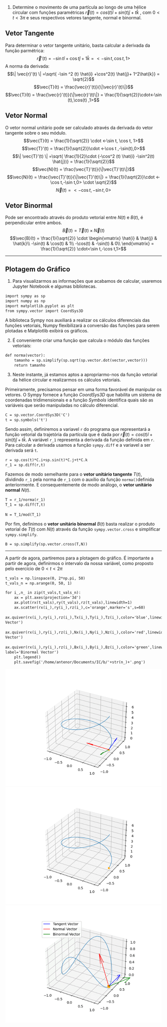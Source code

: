 1) Determine o movimento de uma partícula ao longo de uma hélice circular com funções paramétricas $\vec{r}(t) = cos(t) \hat{i} +sin(t) \hat{j}  + t \hat{k}$ , com $0 < t < 3\pi$ e seus respectivos vetores tangente, normal e binormal.

## Vetor Tangente
Para determinar o vetor tangente unitário, basta calcular a derivada da função parmétrica:
$$\vec{r}'(t) = -\sin t \hat{i} +\cos t \hat{j}+ 1\hat{k} = <-\sin t,\cos t, 1>$$
A norma da derivada:
$$\| \vec{r}'(t) \| =\sqrt{ -\sin ^2 (t) \hat{i} +\cos^2(t) \hat{j}+ 1^2\hat{k}} = \sqrt{2}$$
$$\vec{T}(t) = \frac{\vec{r}'(t)}{\|\vec{r}'(t)\|}$$
$$\vec{T}(t) = \frac{\vec{r}'(t)}{\|\vec{r}'(t)\|} = \frac{1}{\sqrt{2}}\cdot<-\sin (t),\cos(t) ,1>$$

## Vetor Normal
O vetor normal unitário pode ser calculado através da derivada do vetor tangente sobre o seu módulo.
$$\vec{T}(t) = \frac{1}{\sqrt{2}} \cdot <-\sin t, \cos t, 1>$$
$$\vec{T}'(t) = \frac{1}{\sqrt{2}}\cdot <-\cos t ,-\sin(t),0>$$
$$\| \vec{T}'(t) \| =\sqrt{ \frac{1}{2}\cdot (-\cos^2 (t) \hat{i} -\sin^2(t) \hat{j})} = \frac{1}{\sqrt{2}}$$
$$\vec{N}(t) = \frac{\vec{T}'(t)}{\|\vec{T}'(t)\|}$$
$$\vec{N}(t) = \frac{\vec{T}'(t)}{\|\vec{T}'(t)\|} = \frac{1}{\sqrt{2}}\cdot <-\cos t,-\sin t,0> \cdot \sqrt{2}$$
$$\vec{N}(t) =<-\cos t,-\sin t,0>$$
## Vetor Binormal
Pode ser encontrado através do produto vetorial entre $N(t)$ e $B(t)$, é perpendicular entre ambos.
$$\vec{B}(t) = \vec{T}(t)\times \vec{N}(t)$$
$$\vec{B}(t) =  \frac{1}{\sqrt{2}} \cdot \begin{vmatrix} 
  \hat{i} & \hat{j} & \hat{k}\\ 
  -\sin(t) & \cos(t) & 1\\
  -\cos(t) & -\sin(t) & 0\\
  \end{vmatrix} = \frac{1}{\sqrt{2}} \cdot<\sin t,-\cos t,1>$$
  
  ---
## Plotagem do Gráfico
1) Para visualizarmos as informações que acabamos de calcular, usaremos Jupyter Notebook e algumas bibliotecas.
```
import sympy as sp
import numpy as np
import matplotlib.pyplot as plt
from sympy.vector import CoordSys3D
```

A biblioteca Sympy nos auxiliará a realizar os cálculos diferenciais das funções vetoriais, Numpy flexibilizará a conversão das funções para serem plotadas e Matplotlib exibirá os gráficos.


2) É conveniente criar uma função que calcula o módulo das funções vetoriais:
```
def norma(vector):
    tamanho = sp.simplify(sp.sqrt(sp.vector.dot(vector,vector)))
    return tamanho
```

3) Neste instante, já estamos aptos a apropriarmo-nos da função vetorial da hélice circular e realizarmos os cálculos vetoriais.

Primeiramente, precisamos pensar em uma forma favorável de manipular os vetores. O Sympy fornece a função _CoordSys3D_ que habilita um sistema de coordenadas tridimensionais e a função _Symbols_ identifica quais são as variáveis que serão manipuladas no cálculo diferencial.
```
C = sp.vector.CoordSys3D('C')
t = sp.symbols('t')
```

Sendo assim, definiremos a variavel ```r``` do programa que representará a função vetorial da trajetória da partícula que é dada por $\vec{r}(t) = cos(t) \hat{i} +sin(t) \hat{j}  + t \hat{k}$.  A variável ```r_1``` representa a derivada da função definida em ```r```. Para calcular a derivada usamos a função ```sympy.diff``` e a variavel a ser derivada será ```t```.  
```
r = sp.cos(t)*C.i+sp.sin(t)*C.j+t*C.k
r_1 = sp.diff(r,t)
```

Fazemos de modo semelhante para o **vetor unitário tangente** $T(t)$, dividindo ```r_1``` pela norma de ```r_1``` com o auxílio da função ```norma()```definida anteriormente. E consequentemente de modo análogo, o **vetor unitário normal** $N(t)$.
```
T = r_1/norma(r_1)
T_1 = sp.diff(T,t)

N = T_1/mod(T_1)
```

Por fim, definimos o **vetor unitário binormal** $B(t)$ basta realizar o produto vetorial de $T(t)$ com $N(t)$ através da função ```sympy.vector.cross``` e simplificar ```sympy.simplify```.
```
B = sp.simplify(sp.vector.cross(T,N))
```

---

A partir de agora, partiremos para a plotagem do gráfico. É importante a partir de agora, definirmos o intervalo da nossa variável, como proposto pelo exercício de $0 < t < 2 \pi$
```
t_vals = np.linspace(0, 2*np.pi, 50)
t_vals_n = np.arange(0, 50, 1)
```

```
for i_,n_ in zip(t_vals,t_vals_n):
    ax = plt.axes(projection='3d')
    ax.plot(rx(t_vals),ry(t_vals),rz(t_vals),linewidth=1)
    ax.scatter(rx(i_),ry(i_),rz(i_),c='orange',marker='s',s=60)
    ax.quiver(rx(i_),ry(i_),rz(i_),Tx(i_),Ty(i_),Tz(i_),color='blue',linewidth=1.2,label='Tangent Vector')
    ax.quiver(rx(i_),ry(i_),rz(i_),Nx(i_),Ny(i_),Nz(i_),color='red',linewidth=1.2,label='Normal Vector')
    ax.quiver(rx(i_),ry(i_),rz(i_),Bx(i_),By(i_),Bz(i_),color='green',linewidth=1.2, label='Binormal Vector')
    plt.legend()
    plt.savefig('/home/antenor/Documents/IC/b/'+str(n_)+'.png')
```
![Texto Alternativo](../images/primeir.gif)
![Texto Alternativo](../images/segund.gif)
![Texto Alternativo](../images/output.gif)

